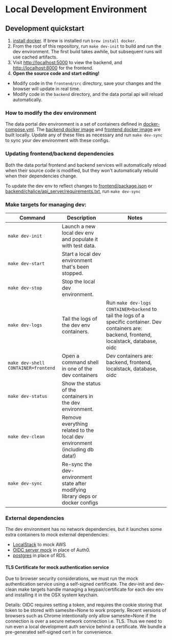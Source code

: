 # Local Development Environment

## Development quickstart
1. [install docker](https://docs.docker.com/get-docker/). If brew is installed run `brew install docker`.
1. From the root of this repository, run `make dev-init` to build and run the dev environment. The first build takes awhile, but subsequent runs will use cached artifacts.
1. Visit [http://localhost:5000](http://localhost:5000) to view the backend, and [http://localhost:8000](http://localhost:8000) for the frontend.
1. **Open the source code and start editing!**
  - Modify code in the `frontend/src` directory, save your changes and the browser will update in real time.
  - Modify code in the `backend` directory, and the data portal api will reload automatically.

### How to modify the dev environment
The data portal dev environment is a set of containers defined in [docker-compose.yml](docker-compose.yml). The [backend docker image](backend/Dockerfile) and [frontend docker image](frontend/Dockerfile) are built locally. Update any of these files as necessary and run `make dev-sync` to sync your dev environment with these configs.

### Updating frontend/backend dependencies
Both the data portal frontend and backend services will automatically reload when their source code is modified, but they won't automatically rebuild when their dependencies change.

To update the dev env to reflect changes to [frontend/package.json](frontend/package.json) or [backend/chalice/api_server/requirements.txt](backend/chalice/api_server/requirements.txt), run `make dev-sync`

### Make targets for managing dev:

| Command                 | Description                                                                          | Notes                                                                                                |
| ----------------------- | ------------------------------------------------------------------------------------ | ---------------------------------------------------------------------------------------------------- |
| `make dev-init`         | Launch a new local dev env and populate it with test data.                           |                                                          |
| `make dev-start`        | Start a local dev environment that's been stopped.                                   |                                                          |
| `make dev-stop`         | Stop the local dev environment.                                                      |                                                          |
| `make dev-logs`         | Tail the logs of the dev env containers.                                             | Run `make dev-logs CONTAINER=backend` to tail the logs of a specific container. Dev containers are: backend, frontend, localstack, database, oidc |
| `make dev-shell CONTAINER=frontend`  | Open a command shell in one of the dev containers                       | Dev containers are: backend, frontend, localstack, database, oidc |
| `make dev-status`       | Show the status of the containers in the dev environment.                            |                                                          |
| `make dev-clean`        | Remove everything related to the local dev environment (including db data!)          |                                                          |
| `make dev-sync`         | Re-sync the dev-environment state after modifying library deps or docker configs     |                                                          |

### External dependencies
The dev environment has no network dependencies, but it launches some extra containers to mock external dependencies:
 - [LocalStack](https://github.com/localstack/localstack) to mock AWS
 - [OIDC server mock](https://github.com/Soluto/oidc-server-mock) in place of Auth0.
 - [postgres](https://hub.docker.com/_/postgres) in place of RDS.

#### TLS Certificate for mock authentication service
Due to browser security considerations, we must run the mock authentication
service using a self-signed certificate. The dev-init and dev-clean make targets
handle managing a keypair/certificate for each dev env and installing it in the
OSX system keychain.

Details: OIDC requires setting a token, and requires the cookie storing that
token to be stored with samesite=None to work properly. Recent versions of
browsers such as Chrome intentionally only allow samesite=None if the connection
is over a secure network connection i.e. TLS. Thus we need to run even a local
development auth service behind a certificate. We bundle a pre-generated
self-signed cert in for convenience.
